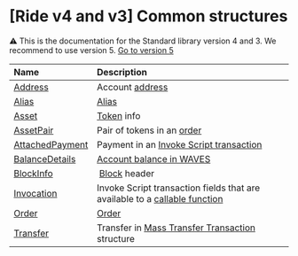 # [Ride v4 and v3] Common structures

:warning: This is the documentation for the Standard library version 4 and 3. We recommend to use version 5. [Go to version 5](/en/ride/structures/common-structures/)

| Name | Description |
| :--- | :--- |
| [Address](/en/ride/structures/common-structures/address) | Account [address](/en/blockchain/account/address) |
| [Alias](/en/ride/structures/common-structures/alias) | [Alias](/en/blockchain/account/alias) |
| [Asset](/en/ride/structures/common-structures/asset) | [Token](/en/blockchain/token/) info |
| [AssetPair](/en/ride/structures/common-structures/asset-pair) | Pair of tokens in an [order](/en/blockchain/order) |
| [AttachedPayment](/en/ride/structures/common-structures/attached-payment) | Payment in an [Invoke Script transaction](/en/blockchain/transaction-type/invoke-script-transaction) |
| [BalanceDetails](/ru/ride/structures/common-structures/balance-details) | [Account balance in WAVES](/en/blockchain/account/account-balance) |
| [BlockInfo](/en/ride/structures/common-structures/block-info) | [Block](/en/blockchain/block/) header |
| [Invocation](/en/ride/structures/common-structures/invocation) | Invoke Script transaction fields that are available to a [callable function](/en/ride/functions/callable-function) |
| [Order](/en/ride/structures/common-structures/order) | [Order](/en/blockchain/order) |
| [Transfer](/en/ride/structures/common-structures/transfer) | Transfer in [Mass Transfer Transaction](/en/blockchain/transaction-type/mass-transfer-transaction) structure |

